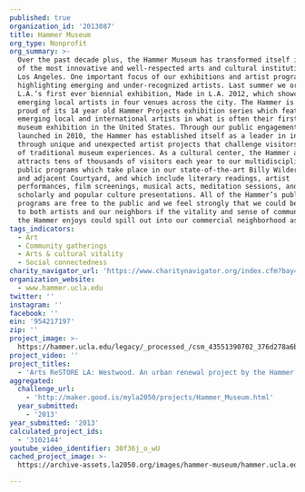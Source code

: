 ```yaml
---
published: true
organization_id: '2013087'
title: Hammer Museum
org_type: Nonprofit
org_summary: >-
  Over the past decade plus, the Hammer Museum has transformed itself into one
  of the most innovative and well-respected arts and cultural institutions in
  Los Angeles. One important focus of our exhibitions and artist programs is
  highlighting emerging and under-recognized artists. Last summer we organized
  L.A.’s first ever biennial exhibition, Made in L.A. 2012, which showcased 60
  emerging local artists in four venues across the city. The Hammer is also
  proud of its 14 year old Hammer Projects exhibition series which features
  emerging local and international artists in what is often their first solo
  museum exhibition in the United States. Through our public engagement program,
  launched in 2010, the Hammer has established itself as a leader in innovation
  through unique and unexpected artist projects that challenge visitors’ notions
  of traditional museum experiences. As a cultural center, the Hammer also
  attracts tens of thousands of visitors each year to our multidisciplinary
  public programs which take place in our state-of-the-art Billy Wilder Theater
  and adjacent Courtyard, and which include literary readings, artist
  performances, film screenings, musical acts, meditation sessions, and
  scholarly and popular culture presentations. All of the Hammer’s public
  programs are free to the public and we feel strongly that we could be helpful
  to both artists and our neighbors if the vitality and sense of community that
  the Hammer enjoys could spill out into our commercial neighborhood as well.
tags_indicators:
  - Art
  - Community gatherings
  - Arts & cultural vitality
  - Social connectedness
charity_navigator_url: 'https://www.charitynavigator.org/index.cfm?bay=search.profile&ein=954217197'
organization_website:
  - www.hammer.ucla.edu
twitter: ''
instagram: ''
facebook: ''
ein: '954217197'
zip: ''
project_image: >-
  https://hammer.ucla.edu/legacy/_processed_/csm_43551390702_376d278a6b_o_114764d65b.jpg
project_video: ''
project_titles:
  - 'Arts ReSTORE LA: Westwood. An urban renewal project by the Hammer Museum'
aggregated:
  challenge_url:
    - 'http://maker.good.is/myla2050/projects/Hammer_Museum.html'
  year_submitted:
    - '2013'
year_submitted: '2013'
calculated_project_ids:
  - '3102144'
youtube_video_identifier: 30f36j_o_wU
cached_project_image: >-
  https://archive-assets.la2050.org/images/hammer-museum/hammer.ucla.edu/legacy/_processed_/csm_43551390702_376d278a6b_o_114764d65b.jpg

---
```

